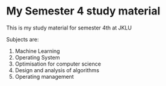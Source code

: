 # My Semester 4 study material
This is my study material for semester 4th at JKLU

Subjects are:
1. Machine Learning
2. Operating System
3. Optimisation for computer science
4. Design and analysis of algorithms
5. Operating management

